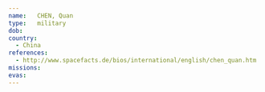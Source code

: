 ```yaml
---
name:	CHEN, Quan
type:	military
dob:	
country:
  - China
references:
  - http://www.spacefacts.de/bios/international/english/chen_quan.htm
missions:
evas:
---
```

